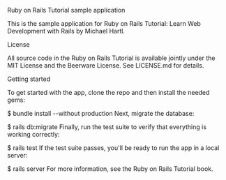 Ruby on Rails Tutorial sample application

This is the sample application for Ruby on Rails Tutorial: Learn Web Development with Rails by Michael Hartl.

License

All source code in the Ruby on Rails Tutorial is available jointly under the MIT License and the Beerware License. See LICENSE.md for details.

Getting started

To get started with the app, clone the repo and then install the needed gems:

$ bundle install --without production
Next, migrate the database:

$ rails db:migrate
Finally, run the test suite to verify that everything is working correctly:

$ rails test
If the test suite passes, you'll be ready to run the app in a local server:

$ rails server
For more information, see the Ruby on Rails Tutorial book.
